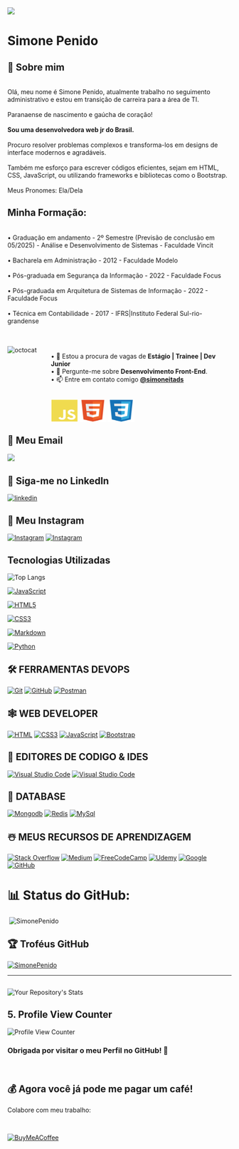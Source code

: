 <img aling="center" src="https://www.canva.com/design/DAFwrGTxEyw/4tiaJ7I_e3N7fD3VoXfmdQ/view?utm_content=DAFwrGTxEyw&utm_campaign=designshare&utm_medium=link&utm_source=publishsharelink" />

# Simone Penido

 ## 🚀 **Sobre mim**

<br/>Olá, meu nome é Simone Penido, atualmente trabalho no seguimento administrativo e estou em transição de carreira para a área de TI.<br />
<br>Paranaense de nascimento e gaúcha de coração!<br />
<br/>**Sou uma desenvolvedora web jr do Brasil.**</br>
<br />Procuro resolver problemas complexos e transforma-los em designs de interface modernos e agradáveis.<br/>
<br />Também me esforço para escrever códigos eficientes, sejam em HTML, CSS, JavaScript, ou utilizando frameworks e bibliotecas como o Bootstrap.<br/>
<br>Meus Pronomes: Ela/Dela </br>

## **Minha Formação:**

<br/>•  Graduação em andamento - 2º Semestre (Previsão de conclusão em 05/2025) - Análise e Desenvolvimento de Sistemas - Faculdade Vincit<br/>
<br/>•  Bacharela em Administração - 2012 - Faculdade Modelo<br/>
<br/>•  Pós-graduada em Segurança da Informação - 2022 - Faculdade Focus<br/>
<br/>•  Pós-graduada em Arquitetura de Sistemas de Informação - 2022 - Faculdade Focus<br/>
<br/>•  Técnica em Contabilidade - 2017 - IFRS|Instituto Federal Sul-rio-grandense<br/>

<br />

<br />

<img align="left" height="150" src="https://user-images.githubusercontent.com/69384657/179312151-fdabe3af-823f-41ab-a6d4-17a72af4e9e8.png" alt="octocat" style="margin-right: 2rem;" />

• 🔭 Estou a procura de vagas de <b>Estágio | Trainee | Dev Junior</b> <br/>
• 💬 Pergunte-me sobre <b>Desenvolvimento Front-End</b>.<br/>
• 📫 Entre em contato comigo <a href="https://www.instagram.com/simoneitads"> <b>@simoneitads</b></a><br/>
</span>

<div style="display: inline_block"><br>
  <img align="center" alt="Simone-Js" height="50" width="60" src="https://raw.githubusercontent.com/devicons/devicon/master/icons/javascript/javascript-plain.svg">
  <img align="center" alt="Simone-HTML" height="50" width="60" src="https://raw.githubusercontent.com/devicons/devicon/master/icons/html5/html5-original.svg">
  <img align="center" alt="Simone-CSS" height="50" width="60" src="https://raw.githubusercontent.com/devicons/devicon/master/icons/css3/css3-original.svg">
   </div>
  
 ## 🔗 **Meu Email**
 <div>
 <a href = "mailto:simpenido@gmail.com"><img src="https://img.shields.io/badge/-Gmail-%23333?style=for-the-badge&logo=gmail&logoColor=white" target="_blank"></a>
 </div>


## 🔗 **Siga-me no LinkedIn**
[![linkedin](https://img.shields.io/badge/linkedin-0A66C2?style=for-the-badge&logo=linkedin&logoColor=white)](https://www.linkedin.com/SimonePenido/)


## 🔗 **Meu Instagram**
[![Instagram](https://img.shields.io/badge/Instagram-000?style=for-the-badge&logo=instagram)](https://www.instagram.com/simoneitads/)
[![Instagram](https://img.shields.io/badge/Instagram-000?style=for-the-badge&logo=instagram)](https://www.instagram.com/admsimone/)


## **Tecnologias Utilizadas**

![Top Langs](https://github-readme-stats-git-masterrstaa-rickstaa.vercel.app/api/top-langs/?username=SimonePenido&layout=compact&bg_color=000&border_color=30A3DC&title_color=E94D5F&text_color=FFF)

 
[![JavaScript](https://img.shields.io/badge/JavaScript-000?style=for-the-badge&logo=javascript "Javascript")][repo]

[![HTML5](https://img.shields.io/badge/HTML5-000?style=for-the-badge&logo=html5 "HTML5")][repo]

[![CSS3](https://img.shields.io/badge/CSS3-000?style=for-the-badge&logo=css3&logoColor=264CE4 "CSS3")][repo]

[![Markdown](https://img.shields.io/badge/Markdown-000?style=for-the-badge&logo=markdown "Markdown")][repo]

[![Python](https://img.shields.io/badge/Python-000?style=for-the-badge&logo=python "Python")][repo]


## 🛠️ **FERRAMENTAS DEVOPS**

[![Git](https://img.shields.io/badge/git-%23F05033.svg?style=for-the-badge&logo=git&logoColor=white "Git")][repo]
[![GitHub](https://img.shields.io/badge/github-%23121011.svg?style=for-the-badge&logo=github&logoColor=white "GitHub")][repo]
[![Postman](https://img.shields.io/badge/Postman-FF6C37?style=for-the-badge&logo=postman&logoColor=white "Postman")][repo]

## 🕸️ **WEB DEVELOPER**

[![HTML](https://img.shields.io/badge/HTML5-E34F26?style=for-the-badge&logo=html5&logoColor=white "HTML")][repo]
[![CSS3](https://img.shields.io/badge/CSS3-1572B6?style=for-the-badge&logo=css3&logoColor=white "CSS")][repo]
[![JavaScript](https://img.shields.io/badge/JavaScript-F7DF1E?style=for-the-badge&logo=javascript&logoColor=black "JavaScript")][repo]
[![Bootstrap](https://img.shields.io/badge/Bootstrap-563D7C?style=for-the-badge&logo=bootstrap&logoColor=white "Bootstrap")][repo]

## 📄 **EDITORES DE CODIGO & IDES**

[![Visual Studio Code](https://img.shields.io/badge/VS%20Code-0078d7.svg?style=for-the-badge&logo=visual-studio-code&logoColor=white "Visual Studio Code")][repo]
[![Visual Studio Code](https://img.shields.io/badge/VS%20Code%20Insider-24bfa5.svg?style=for-the-badge&logo=visual-studio-code&logoColor=white "Visual Studio Code")][repo]

## 📅 **DATABASE**

[![Mongodb](https://img.shields.io/badge/MongoDB-4EA94B?style=for-the-badge&logo=mongodb&logoColor=white "Mongodb")][repo]
[![Redis](https://img.shields.io/badge/redis-%23DD0031.svg?style=for-the-badge&logo=redis&logoColor=white "Redis")][repo]
[![MySql](https://img.shields.io/badge/MySQL-00000F?style=for-the-badge&logo=mysql&logoColor=white "MySql")][repo]


## ☃️ **MEUS RECURSOS DE APRENDIZAGEM**

[![Stack Overflow](https://img.shields.io/badge/-Stackoverflow-FE7A16?style=for-the-badge&logo=stack-overflow&logoColor=white)][sof]
[![Medium](https://img.shields.io/badge/Medium-12100E?style=for-the-badge&logo=medium&logoColor=white)][medium]
[![FreeCodeCamp](https://img.shields.io/badge/Freecodecamp-%23123.svg?&style=for-the-badge&logo=freecodecamp&logoColor=green)][fcc]
[![Udemy](https://img.shields.io/badge/Udemy-A435F0?style=for-the-badge&logo=Udemy&logoColor=white)][udemy]
[![Google](https://img.shields.io/badge/google-4285F4?style=for-the-badge&logo=google&logoColor=white)][google]
[![GitHub](https://img.shields.io/badge/GitHub-100000?style=for-the-badge&logo=github&logoColor=white)][github]

[medium]: https://medium.com/
[github]: https://github.com/
[google]: https://www.google.com
[mdn]: https://developer.mozilla.org/
[wiki]: https://en.wikipedia.org/wiki/Main_Page
[quora]: https://www.quora.com/
[doc]: https://www.digitalocean.com/community
[udemy]: https://www.udemy.com/
[gog]: https://www.geeksforgeeks.org/
[fcc]: https://www.freecodecamp.org/
[sof]: https://stackoverflow.com/
[repo]: https://github.com/SimonePenido?tab=repositories


# 📊 Status do GitHub:
<p>&nbsp;<img align="center" src="https://github-readme-stats.vercel.app/api?username=SimonePenido&show_icons=true&locale=pt-br" alt="SimonePenido" /></p>


## 🏆 Troféus GitHub
<div style="display: inline_block">
<p> <a href="https://github.com/ryo-ma/github-profile-trophy"><img src="https://github-profile-trophy.vercel.app/?username=SimonePenido" alt="SimonePenido" /></a> </p>
</div>
<hr />

 ## 
 ![Your Repository's Stats](https://github-readme-stats.vercel.app/api/top-langs/?username=SimonePenido&theme=blue-green)

 ## 5. Profile View Counter
 ![Profile View Counter](https://komarev.com/ghpvc/?username=SimonePenido)

### **Obrigada por visitar o meu Perfil no GitHub!** 🙏

<br />

 ## 💰 Agora você já pode me pagar um café! 
 Colabore com meu trabalho:

<br/>
 
  [![BuyMeACoffee](https://img.buymeacoffee.com/button-api/?text=Buymeacoffee&emoji=&slug=codingstella&button_colour=FFDD00&font_colour=000000&font_family=Comic&outline_colour=000000&coffee_colour=ffffff)](https://www.buymeacoffee.com/simoneitads)

